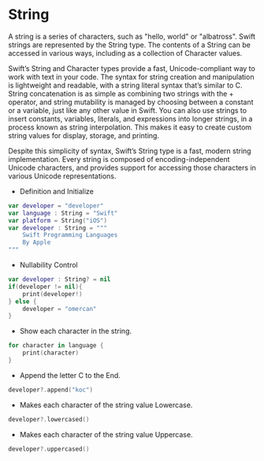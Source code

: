# String
A string is a series of characters, such as "hello, world" or "albatross". Swift strings are represented by the String type. The contents of a String can be accessed in various ways, including as a collection of Character values.

Swift’s String and Character types provide a fast, Unicode-compliant way to work with text in your code. The syntax for string creation and manipulation is lightweight and readable, with a string literal syntax that’s similar to C. String concatenation is as simple as combining two strings with the + operator, and string mutability is managed by choosing between a constant or a variable, just like any other value in Swift. You can also use strings to insert constants, variables, literals, and expressions into longer strings, in a process known as string interpolation. This makes it easy to create custom string values for display, storage, and printing.

Despite this simplicity of syntax, Swift’s String type is a fast, modern string implementation. Every string is composed of encoding-independent Unicode characters, and provides support for accessing those characters in various Unicode representations.

- Definition and Initialize
``` swift
var developer = "developer"
var language : String = "Swift"
var platform = String("iOS")
var developer : String = """
    Swift Programming Languages
    By Apple
"""
```

- Nullability Control
```swift
var developer : String? = nil
if(developer != nil){
    print(developer!)
} else {
    developer = "omercan"
}
```

- Show each character in the string.
```swift
for character in language {
    print(character)
}
```

- Append the letter C to the End.
```swift
developer?.append("koc")
```

- Makes each character of the string value Lowercase.
```swift
developer?.lowercased()
```

- Makes each character of the string value Uppercase.
```swift
developer?.uppercased()
```

